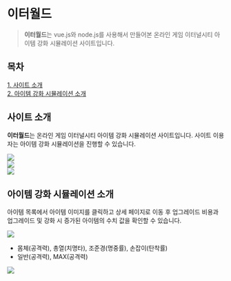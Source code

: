 # 이터월드

> <strong>이터월드</strong>는 vue.js와 node.js를 사용해서 만들어본 온라인 게임 이터널시티 아이템 강화 시뮬레이션 사이트입니다.<br>

## 목차

[1. 사이트 소개](#사이트-소개)<br>
[2. 아이템 강화 시뮬레이션 소개](#아이템-강화-시뮬레이션-소개)<br>

## 사이트 소개

<strong>이터월드</strong>는 온라인 게임 이터널시티 아이템 강화 시뮬레이션 사이트입니다. 사이트 이용자는 아이템 강화 시뮬레이션을 진행할 수 있습니다.<br>

![](https://raw.githubusercontent.com/github-denver/images/master/denverworld/images/001.jpg)<br>
![](https://raw.githubusercontent.com/github-denver/images/master/denverworld/images/002.jpg)<br>
![](https://raw.githubusercontent.com/github-denver/images/master/denverworld/images/005.jpg)<br>

## 아이템 강화 시뮬레이션 소개

아이템 목록에서 아이템 이미지를 클릭하고 상세 페이지로 이동 후 업그레이드 비용과 업그레이드 및 강화 시 증가된 아이템의 수치 값을 확인할 수 있습니다.<br>

![](https://raw.githubusercontent.com/github-denver/images/master/denverworld/images/006.jpg)<br>

- 몸체(공격력), 총열(치명타), 조준경(명중률), 손잡이(탄착률)<br>
- 일반(공격력), MAX(공격력)<br>

![](https://raw.githubusercontent.com/github-denver/images/master/denverworld/images/007.jpg)<br>
